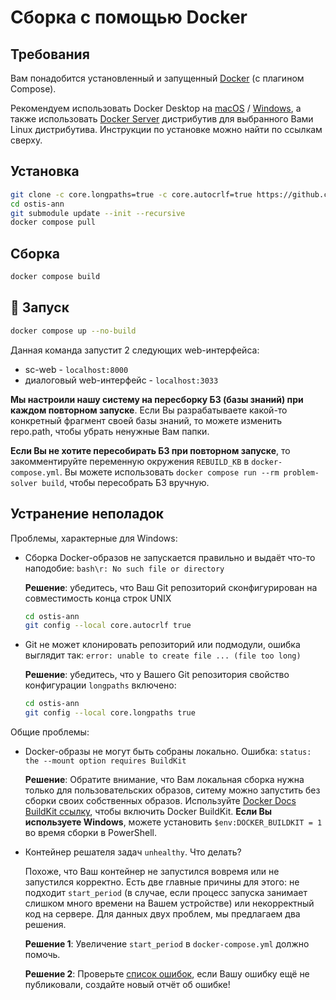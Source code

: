 # Сборка с помощью Docker

## Требования

Вам понадобится установленный и запущенный [Docker](https://docs.docker.com/) (с плагином Compose).

Рекомендуем использовать Docker Desktop на [macOS](https://docs.docker.com/desktop/install/mac-install/) / [Windows](https://docs.docker.com/desktop/install/windows-install/), а также использовать [Docker Server](https://docs.docker.com/engine/install/#server) дистрибутив для выбранного Вами Linux дистрибутива. Инструкции по установке можно найти по ссылкам сверху.

## Установка

```sh
git clone -c core.longpaths=true -c core.autocrlf=true https://github.com/ostis-apps/ostis-ann # для избежания проблем файловой системы Windows
cd ostis-ann
git submodule update --init --recursive
docker compose pull
```

## Сборка

  ```sh
  docker compose build
  ```

## 🚀 Запуск

  ```sh
  docker compose up --no-build
  ```

  Данная команда запустит 2 следующих web-интерфейса:
  
- sc-web - `localhost:8000`
- диалоговый web-интерфейс - `localhost:3033`

**Мы настроили нашу систему на пересборку БЗ (базы знаний) при каждом повторном запуске**. Если Вы разрабатываете какой-то конкретный фрагмент своей базы знаний, то можете изменить repo.path, чтобы убрать ненужные Вам папки.

**Если Вы не хотите пересобирать БЗ при повторном запуске**, то закомментируйте переменную окружения `REBUILD_KB` в `docker-compose.yml`.
Вы можете использовать `docker compose run --rm problem-solver build`, чтобы пересобрать БЗ вручную.

## Устранение неполадок

Проблемы, характерные для Windows:

- Сборка Docker-образов не запускается правильно и выдаёт что-то наподобие: `bash\r: No such file or directory`

    **Решение**: убедитесь, что Ваш Git репозиторий сконфигурирован на совместимость конца строк UNIX

    ```sh
    cd ostis-ann
    git config --local core.autocrlf true
    ```

- Git не может клонировать репозиторий или подмодули, ошибка выглядит так: `error: unable to create file ... (file too long)`

    **Решение**: убедитесь, что у Вашего Git репозитория свойство конфигурации `longpaths` включено:

    ```sh
    cd ostis-ann
    git config --local core.longpaths true
    ```

Общие проблемы:

- Docker-образы не могут быть собраны локально. Ошибка: `status: the --mount option requires BuildKit`

    **Решение**: Обратите внимание, что Вам локальная сборка нужна только для пользовательских образов, ситему можно запустить без сборки своих собственных образов. Используйте [Docker Docs BuildKit ссылку](https://docs.docker.com/go/buildkit), чтобы включить Docker BuildKit. **Если Вы используете Windows**, можете установить `$env:DOCKER_BUILDKIT = 1` во время сборки в PowerShell.

- Контейнер решателя задач `unhealthy`. Что делать?

    Похоже, что Ваш контейнер не запустился вовремя или не запустился корректно. Есть две главные причины для этого: не подходит `start_period` (в случае, если процесс запуска занимает слишком много времени на Вашем устройстве) или некорректный код на сервере. Для данных двух проблем, мы предлагаем два решения.

    **Решение 1**: Увеличение `start_period` в `docker-compose.yml` должно помочь.

    **Решение 2**: Проверьте [список ошибок](https://github.com/ostis-apps/ostis-ann/issues), если Вашу ошибку ещё не публиковали, создайте новый отчёт об ошибке!
